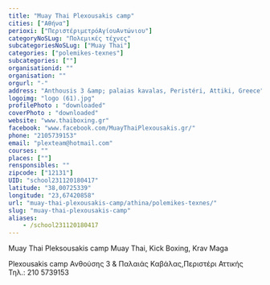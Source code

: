 ```yaml
---
title: "Muay Thai Plexousakis camp"
cities: ["Αθήνα"]
perioxi: ["ΠεριστέριμετρόΑγίουΑντώνιου"]
categoryNoSLug: "Πολεμικές τέχνες"
subcategoriesNoSLug: ["Muay Thai"]
categories: ["polemikes-texnes"]
subcategories: [""]
organisationid: ""
organisation: ""
orgurl: "-"
address: "Anthousis 3 &amp; palaias kavalas, Peristéri, Attiki, Greece"
logoimg: "logo (61).jpg"
profilePhoto : "downloaded"
coverPhoto : "downloaded"
website: "www.thaiboxing.gr"
facebook: "www.facebook.com/MuayThaiPlexousakis.gr/"
phone: "2105739153"
email: "plexteam@hotmail.com"
courses: ""
places: [""]
rensponsibles: ""
zipcode: ["12131"]
UID: "school231120180417"
latitude: "38,00725339"
longitude: "23,67420858"
url: "muay-thai-plexousakis-camp/athina/polemikes-texnes/"
slug: "muay-thai-plexousakis-camp"
aliases:
    - /school231120180417
---
```



Muay Thai Pleksousakis camp Muay Thai, Kick Boxing, Krav Maga

Plexousakis camp Ανθούσης 3 &amp; Παλαιάς Καβάλας,Περιστέρι Αττικής Τηλ.: 210 5739153
